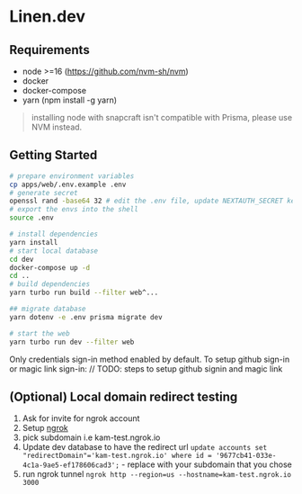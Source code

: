 # Linen.dev

## Requirements

- node >=16 (https://github.com/nvm-sh/nvm)
- docker
- docker-compose
- yarn (npm install -g yarn)

> installing node with snapcraft isn't compatible with Prisma, please use NVM instead. 

## Getting Started

```bash
# prepare environment variables
cp apps/web/.env.example .env
# generate secret
openssl rand -base64 32 # edit the .env file, update NEXTAUTH_SECRET key with the result
# export the envs into the shell
source .env

# install dependencies
yarn install
# start local database
cd dev
docker-compose up -d
cd ..
# build dependencies
yarn turbo run build --filter web^...

## migrate database
yarn dotenv -e .env prisma migrate dev

# start the web
yarn turbo run dev --filter web
```

Only credentials sign-in method enabled by default. To setup github sign-in or magic link sign-in:
// TODO: steps to setup github signin and magic link

## (Optional) Local domain redirect testing

1. Ask for invite for ngrok account
2. Setup [ngrok](https://ngrok.io/)
3. pick subdomain i.e kam-test.ngrok.io
4. Update dev database to have the redirect url `update accounts set "redirectDomain"='kam-test.ngrok.io' where id = '9677cb41-033e-4c1a-9ae5-ef178606cad3';` - replace with your subdomain that you chose
5. run ngrok tunnel `ngrok http --region=us --hostname=kam-test.ngrok.io 3000`
